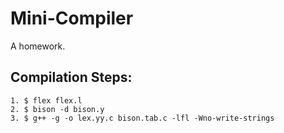 # Mini-Compiler

A homework.

## Compilation Steps:

	1. $ flex flex.l
	2. $ bison -d bison.y
	3. $ g++ -g -o lex.yy.c bison.tab.c -lfl -Wno-write-strings
